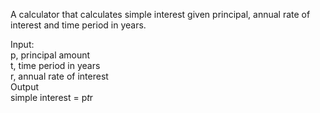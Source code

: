 A calculator that calculates simple interest given principal, annual rate of interest and time period in years.  

Input:  
      p, principal amount  
      t, time period in years  
      r, annual rate of interest  
Output  
      simple interest = p*t*r
